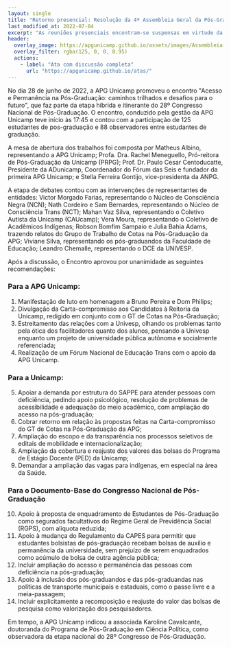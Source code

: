 ```yaml
---
layout: single
title: "Retorno presencial: Resolução da 4ª Assembleia Geral da Pós-Graduação"
last_modified_at: 2022-07-04
excerpt: "As reuniões presenciais encontram-se suspensas em virtude da pandemia da Covid-19."
header:
  overlay_image: https://apgunicamp.github.io/assets/images/Assembleia-1.jpeg
  overlay_filter: rgba(125, 0, 0, 0.95)
  actions:
    - label: "Ata com discussão completa"
      url: "https://apgunicamp.github.io/atas/"
---
```


No dia 28 de junho de 2022, a APG Unicamp promoveu o encontro "Acesso e Permanência na Pós-Graduação: caminhos trilhados e desafios para o futuro", que faz parte da etapa híbrida e itinerante do 28º Congresso Nacional de Pós-Graduação. O encontro, conduzido pela gestão da APG Unicamp teve início às 17:45 e contou com a participação de 125 estudantes de pos-graduação e 88 observadores entre estudantes de graduação.

A mesa de abertura dos trabalhos foi composta por Matheus Albino, representando a APG Unicamp; Profa. Dra. Rachel Meneguello, Pró-reitora de Pós-Graduação da Unicamp (PRPG); Prof. Dr. Paulo Cesar Centoducatte, Presidente da ADunicamp, Coordenador do Fórum das Seis e fundador da primeira APG Unicamp; e Stella Ferreira Gontijo, vice-presidenta da ANPG.

A etapa de debates contou com as intervenções de representantes de entidades: Victor Morgado Farias, representando o Núcleo de Consciência Negra (NCN); Nath Cordeiro e Sam Bernardes, representando o Núcleo de Consciência Trans (NCT); Mahan Vaz Silva, representando o Coletivo Autista da Unicamp (CAUcamp); Vera Moura, representando o Coletivo de Acadêmicos Indígenas; Robson Bomfim Sampaio e Julia Bahia Adams, trazendo relatos do Grupo de Trabalho de Cotas na Pós-Graduação da APG; Viviane Silva, representando os pós-graduandos da Faculdade de Educação; Leandro Chemalle, representando o DCE da UNIVESP.

Após a discussão, o Encontro aprovou por unanimidade as seguintes recomendações:

### Para a APG Unicamp: 

1. Manifestação de luto em homenagem a Bruno Pereira e Dom Philips;
2. Divulgação da Carta-compromisso aos Candidatos à Reitoria da Unicamp, redigido em conjunto com o GT de Cotas na Pós-Graduação;
3. Estreitamento das relações com a Univesp, olhando os problemas tanto pela ótica dos facilitadores quanto dos alunos, pensando a Univesp enquanto um projeto de universidade pública autônoma e socialmente referenciada;
4. Realização de um Fórum Nacional de Educação Trans com o apoio da APG Unicamp.

### Para a Unicamp:

5. Apoiar a demanda por estrutura do SAPPE para atender pessoas com deficiência, pedindo apoio psicológico, resolução de problemas de acessibilidade e adequação do meio acadêmico, com ampliação do acesso na pós-graduação;
6. Cobrar retorno em relação às propostas feitas na Carta-compromisso do GT de Cotas na Pós-Graduação da APG;
7. Ampliação do escopo e da transparência nos processos seletivos de editais de mobilidade e internacionalização;
8. Ampliação da cobertura e reajuste dos valores das bolsas do Programa de Estágio Docente (PED) da Unicamp;
9. Demandar a ampliação das vagas para indígenas, em especial na área da Saúde.

### Para o Documento-Base do Congresso Nacional de Pós-Graduação

10. Apoio à proposta de enquadramento de Estudantes de Pós-Graduação como segurados facultativos do Regime Geral de Previdência Social (RGPS), com alíquota reduzida;
11. Apoio à mudança do Regulamento da CAPES para permitir que estudantes bolsistas de pós-graduação recebam bolsas de auxílio e permanência da universidade, sem prejuízo de serem enquadrados como acúmulo de bolsa de outra agência pública;
12. Incluir ampliação do acesso e permanência das pessoas com deficiência na pós-graduação;
13. Apoio à inclusão dos pós-graduandos e das pós-graduandas nas políticas de transporte municipais e estaduais, como o passe livre e a meia-passagem;
14. Incluir explicitamente a recomposição e reajuste do valor das bolsas de pesquisa como valorização dos pesquisadores.

Em tempo, a APG Unicamp indicou a associada Karoline Cavalcante, doutoranda do Programa de Pós-Graduação em Ciência Política, como observadora da etapa nacional do 28º Congresso de Pós-Graduação.